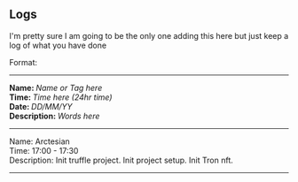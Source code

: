 ## Logs

I'm pretty sure I am going to be the only one adding this here but just keep a log of what you have done

Format:


<hr>
<strong>Name: </strong><em>Name or Tag here</em> 
<br>
<strong>Time: </strong>  <em>Time here (24hr time)</em> 
<br>
<strong>Date: </strong>  <em>DD/MM/YY</em> 
<br>
<strong>Description: </strong> <em>Words here</em>

<hr>


Name: Arctesian
<br>
Time: 17:00 - 17:30
<br>
Description: Init truffle project. Init project setup. Init Tron nft.

<hr>
